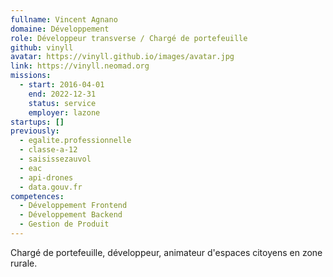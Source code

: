 ```yaml
---
fullname: Vincent Agnano
domaine: Développement
role: Développeur transverse / Chargé de portefeuille
github: vinyll
avatar: https://vinyll.github.io/images/avatar.jpg
link: https://vinyll.neomad.org
missions:
  - start: 2016-04-01
    end: 2022-12-31
    status: service
    employer: lazone
startups: []
previously:
  - egalite.professionnelle
  - classe-a-12
  - saisissezauvol
  - eac
  - api-drones
  - data.gouv.fr
competences:
  - Développement Frontend
  - Développement Backend
  - Gestion de Produit
---
```

Chargé de portefeuille, développeur, animateur d'espaces citoyens en zone rurale.